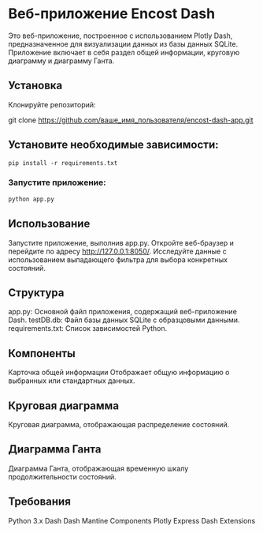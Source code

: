 # Веб-приложение Encost Dash
Это веб-приложение, построенное с использованием Plotly Dash, предназначенное для визуализации данных из базы данных SQLite. Приложение включает в себя раздел общей информации, круговую диаграмму и диаграмму Ганта.

## Установка
Клонируйте репозиторий:

git clone https://github.com/ваше_имя_пользователя/encost-dash-app.git
## Установите необходимые зависимости:
```bach
pip install -r requirements.txt
```
### Запустите приложение:
```bash
python app.py
```
## Использование
Запустите приложение, выполнив app.py.
Откройте веб-браузер и перейдите по адресу http://127.0.0.1:8050/.
Исследуйте данные с использованием выпадающего фильтра для выбора конкретных состояний.
## Структура
app.py: Основной файл приложения, содержащий веб-приложение Dash.
testDB.db: Файл базы данных SQLite с образцовыми данными.
requirements.txt: Список зависимостей Python.
## Компоненты
Карточка общей информации
Отображает общую информацию о выбранных или стандартных данных.

## Круговая диаграмма
Круговая диаграмма, отображающая распределение состояний.

## Диаграмма Ганта
Диаграмма Ганта, отображающая временную шкалу продолжительности состояний.

## Требования
Python 3.x
Dash
Dash Mantine Components
Plotly Express
Dash Extensions

